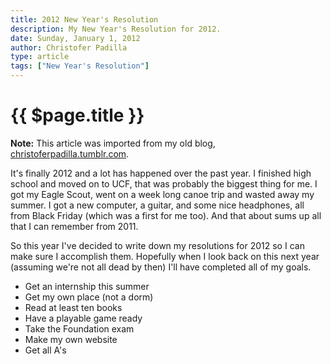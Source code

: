 ```yaml
---
title: 2012 New Year's Resolution
description: My New Year's Resolution for 2012.
date: Sunday, January 1, 2012
author: Christofer Padilla
type: article
tags: ["New Year's Resolution"]
---
```


# {{ $page.title }}

<div class="info"><b>Note:</b> This article was imported from my old blog, <a href="https://christoferpadilla.tumblr.com/post/15160904608/2012-new-years-resolution">christoferpadilla.tumblr.com</a>.</div>

It's finally 2012 and a lot has happened over the past year. I finished high school and moved on to UCF, that was probably the biggest thing for me. I got my Eagle Scout, went on a week long canoe trip and wasted away my summer. I got a new computer, a guitar, and some nice headphones, all from Black Friday (which was a first for me too). And that about sums up all that I can remember from 2011.

So this year I've decided to write down my resolutions for 2012 so I can make sure I accomplish them. Hopefully when I look back on this next year (assuming we're not all dead by then) I'll have completed all of my goals.

*   Get an internship this summer
*   Get my own place (not a dorm)
*   Read at least ten books
*   Have a playable game ready
*   Take the Foundation exam
*   Make my own website
*   Get all A's

<TagLinks />

<Comments />
